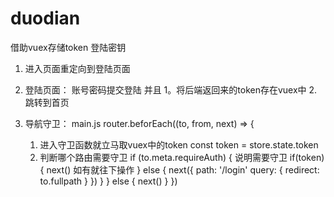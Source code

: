 # duodian


借助vuex存储token 登陆密钥

1. 进入页面重定向到登陆页面

2. 登陆页面： 账号密码提交登陆 并且 1。将后端返回来的token存在vuex中 2. 跳转到首页

3. 导航守卫：  main.js
  router.beforEach((to, from, next) => {
    1. 进入守卫函数就立马取vuex中的token
    const token = store.state.token
    2. 判断哪个路由需要守卫
    if (to.meta.requireAuth) {
      说明需要守卫
      if(token) {
        next() 如有就往下操作 
      } else {
        next({
          path: '/login'
          query: {
            redirect: to.fullpath
          }
        })
      }
    } else {
      next()
    }
  })
 

